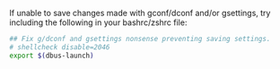 If unable to save changes made with gconf/dconf and/or gsettings, try including the following in your bashrc/zshrc file:
```bash
## Fix g/dconf and gsettings nonsense preventing saving settings.
# shellcheck disable=2046
export $(dbus-launch)
```
